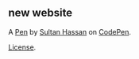 new website
-----------


A [Pen](https://codepen.io/sultan-hassan-the-bold/pen/mdNWdxY) by [Sultan Hassan](https://codepen.io/sultan-hassan-the-bold) on [CodePen](https://codepen.io).

[License](https://codepen.io/license/pen/mdNWdxY).